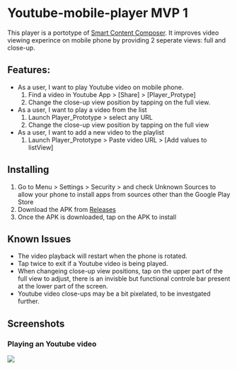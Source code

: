 # Youtube-mobile-player MVP 1
This player is a portotype of [Smart Content Composer](https://www.tdcommons.org/dpubs_series/3670/). It improves video viewing experince on mobile phone by providing 2 seperate views: full and close-up.

## Features:
- As a user, I want to play Youtube video on mobile phone.
  1. Find a video in Youtube App > [Share] > [Player_Protype]
  2. Change the close-up view position by tapping on the full view.
- As a user, I want to play a video from the list
  1. Launch Player_Prototype > select any URL
  2. Change the close-up view position by tapping on the full view
- As a user, I want to add a new video to the playlist
  1. Launch Player_Prototype > Paste video URL > [Add values to listView]

## Installing
1. Go to Menu > Settings > Security > and check Unknown Sources to allow your phone to install apps from sources other than the Google Play Store
2. Download the APK from [Releases](https://github.com/Alwin-Lin/Youtube-mobile-player/releases)
3. Once the APK is downloaded, tap on the APK to install

## Known Issues
- The video playback will restart when the phone is rotated.
- Tap twice to exit if a Youtube video is being played.
- When changeing close-up view positions, tap on the upper part of the full view to adjust, there is an invisble but functional controle bar present at the lower part of the screen. 
- Youtube video close-ups may be a bit pixelated, to be investgated further.

## Screenshots 
### Playing an Youtube video
![](https://user-images.githubusercontent.com/22556115/96386132-794a5280-114d-11eb-966d-2184cf72aa0a.png)
